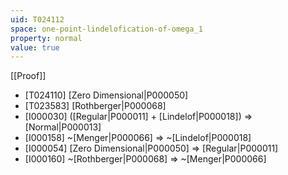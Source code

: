 ```yaml
---
uid: T024112
space: one-point-lindelofication-of-omega_1
property: normal
value: true
---
```

[[Proof]]

* [T024110] [Zero Dimensional|P000050]
* [T023583] [Rothberger|P000068]
* [I000030] ([Regular|P000011] + [Lindelof|P000018]) => [Normal|P000013]
* [I000158] ~[Menger|P000066] => ~[Lindelof|P000018]
* [I000054] [Zero Dimensional|P000050] => [Regular|P000011]
* [I000160] ~[Rothberger|P000068] => ~[Menger|P000066]


